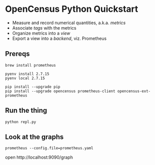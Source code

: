 # OpenCensus Python Quickstart

* Measure and record numerical quantities, a.k.a. _metrics_
* Associate _tags_ with the metrics
* Organize metrics into a _view_
* Export a view into a _backend_, viz. Prometheus

## Prereqs

```
brew install prometheus

pyenv install 2.7.15
pyenv local 2.7.15

pip install --upgrade pip
pip install --upgrade opencensus prometheus-client opencensus-ext-prometheus
```

## Run the thing

```
python repl.py
```

## Look at the graphs

```
prometheus --config.file=prometheus.yaml
```

open http://localhost:9090/graph
